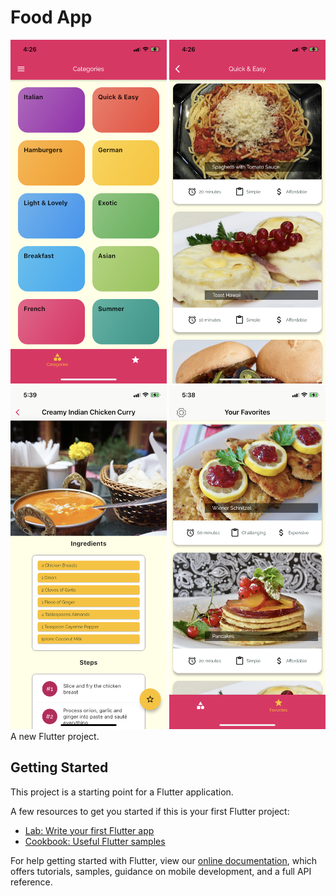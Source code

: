 # Food App

<img src="/screenshot/pic1.png" width="250" height="550"> <img src="/screenshot/pic2.png" width="250" height="550">
<br>
<img src="/screenshot/pic5.png" width="250" height="550"> <img src="/screenshot/pic4.png" width="250" height="550"><br>
A new Flutter project.

## Getting Started

This project is a starting point for a Flutter application.

A few resources to get you started if this is your first Flutter project:

- [Lab: Write your first Flutter app](https://flutter.dev/docs/get-started/codelab)
- [Cookbook: Useful Flutter samples](https://flutter.dev/docs/cookbook)

For help getting started with Flutter, view our
[online documentation](https://flutter.dev/docs), which offers tutorials,
samples, guidance on mobile development, and a full API reference.
